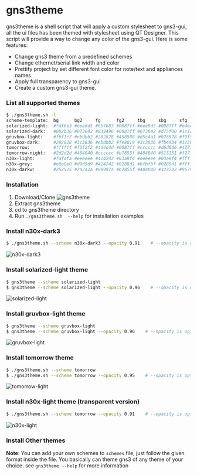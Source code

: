 		
# gns3theme

gns3theme is a shell script that will apply a custom stylesheet to gns3-gui, all the ui files has been themed with stylesheet using QT Designer. This script will provide a way to change any color of the gns3-gui. Here is some features:
- Change gns3 theme from a predefined schemes 
- Change ethernet/serial link width and color
- Prettify project by set different font color for note/text and appliances names
- Apply full transparency to gns3-gui
- Create a custom gns3-gui theme.

### List all supported themes
```sh
$ ./gns3theme.sh -l
scheme-template:  bg      bg2     fg      fg2     tbg     sbg     sfg     bbg     bfg     lc      lw  gc        color
solarized-light:  #fdf6e3 #eee8d5 #657b83 #0087ff #eee8d5 #0087ff #e4e4e4 #d70000 #1d2021 #657b83 1.2 #e6e6e6   light
solarized-dark:   #002b36 #073642 #839496 #0087ff #073642 #d75f00 #1c1c1c #8a8a8a #1d2021 #839496 1.2 #003d4d   dark
gruvbox-light:    #fbf1c7 #ebdbb2 #282828 #458588 #d5c4a1 #076678 #f9f5d7 #cc241d #3c3836 #282828 1.2 #d9d9d9   light
gruvbox-dark:     #282828 #3c3836 #ebdbb2 #fe8019 #3c3836 #fb4934 #32302f #458588 #1d2021 #ebdbb2 1.2 #404040   dark
tomorrow:         #ffffff #f2f2f2 #4d4d4d #0087ff #cccccc #d6d6d6 #4271ae #3e999f #ffffff #4d4d4d 1.2 #e6e6e6   light
tomorrow-night:   #2d2d2d #404040 #cccccc #b7855f #404040 #515151 #f2777a #f2777a #303030 #cccccc 1.2 #404040   dark
n30x-light:       #fafafa #eeeeee #424242 #03a9f4 #eeeeee #03a9f4 #ffffff #e91e63 #1a1a1a #424242 1.2 #e6e6e6   light
n30x-grey:        #e0e0e0 #d9d9d9 #424242 #0288d1 #bfbfbf #0288d1 #ffffff #c4c4c4 #000000 #424242 1.2 #cccccc   light
n30x-darkw:       #252525 #2a2a2a #00997a #b7855f #404040 #323232 #9575cd #c2185b #1a1a1a #939393 1.2 #323232   dark
```
### Installation
1. Download/Clone ![gns3theme](https://github.com/n3oxmind/gns3theme/tree/master)
2. Extract gns3theme
3. cd to gns3theme directory
4. Run `./gns3theme.sh  --help` for installation examples

### Install n30x-dark3
```sh
$ ./gns3theme.sh --scheme n30x-dark3 --opacity 0.91    # --opacity is optional 
```
![n30x-dark3](https://user-images.githubusercontent.com/10103340/44069564-3681323a-9f34-11e8-9f6c-7d458b0298bf.png)

### Install solarized-light theme
```sh
$ gns3theme --scheme solarized-light
$ gns3theme --scheme solarized-light --opacity 0.96    # --opacity is optional
```
![solarized-light](https://user-images.githubusercontent.com/10103340/44070067-9d04544a-9f36-11e8-9793-e73522e9002b.png)

### Install gruvbox-light theme
```sh
$ gns3theme --scheme gruvbox-light
$ gns3theme --scheme gruvbox-light --opacity 0.96    # --opacity is optional
```
![gruvbox-light](https://user-images.githubusercontent.com/10103340/44069710-e9138df8-9f34-11e8-889b-f33b81c9c180.png)

### Install tomorrow  theme
```sh
$ ./gns3theme.sh --scheme tomorrow 
$ ./gns3theme.sh --scheme tomorrow --opacity 0.95    # --opacity is optional
```
![tomorrow-light](https://user-images.githubusercontent.com/10103340/44069498-f4c867aa-9f33-11e8-8ca1-82a26cca134e.png)

### Install n30x-light theme (transparent version)
```sh
$ ./gns3theme.sh --scheme tomorrow --opacity 0.91    # --opacity is optional 
```
![n30x-light](https://user-images.githubusercontent.com/10103340/44069475-d54f28be-9f33-11e8-8a0e-f1fc3bf889c1.png)

### Install Other themes
**Note**: You can add your own schemes to `schemes` file, just follow the given format inside the file.
You basically can theme gns3 of any theme of your choice.
see `gns3theme --help` for more information

